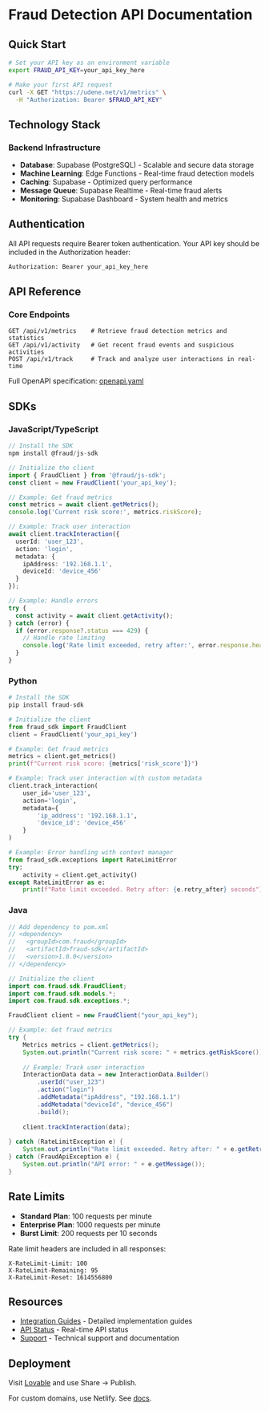 # Fraud Detection API Documentation

## Quick Start

```bash
# Set your API key as an environment variable
export FRAUD_API_KEY=your_api_key_here

# Make your first API request
curl -X GET "https://udene.net/v1/metrics" \
  -H "Authorization: Bearer $FRAUD_API_KEY"
```

## Technology Stack

### Backend Infrastructure
- **Database**: Supabase (PostgreSQL) - Scalable and secure data storage
- **Machine Learning**: Edge Functions - Real-time fraud detection models
- **Caching**: Supabase - Optimized query performance
- **Message Queue**: Supabase Realtime - Real-time fraud alerts
- **Monitoring**: Supabase Dashboard - System health and metrics

## Authentication

All API requests require Bearer token authentication. Your API key should be included in the Authorization header:
```bash
Authorization: Bearer your_api_key_here
```

## API Reference

### Core Endpoints

```http
GET /api/v1/metrics    # Retrieve fraud detection metrics and statistics
GET /api/v1/activity   # Get recent fraud events and suspicious activities
POST /api/v1/track     # Track and analyze user interactions in real-time
```

Full OpenAPI specification: [openapi.yaml](openapi.yaml)

## SDKs

### JavaScript/TypeScript
```typescript
// Install the SDK
npm install @fraud/js-sdk

// Initialize the client
import { FraudClient } from '@fraud/js-sdk';
const client = new FraudClient('your_api_key');

// Example: Get fraud metrics
const metrics = await client.getMetrics();
console.log('Current risk score:', metrics.riskScore);

// Example: Track user interaction
await client.trackInteraction({
  userId: 'user_123',
  action: 'login',
  metadata: {
    ipAddress: '192.168.1.1',
    deviceId: 'device_456'
  }
});

// Example: Handle errors
try {
  const activity = await client.getActivity();
} catch (error) {
  if (error.response?.status === 429) {
    // Handle rate limiting
    console.log('Rate limit exceeded, retry after:', error.response.headers['retry-after']);
  }
}
```

### Python
```python
# Install the SDK
pip install fraud-sdk

# Initialize the client
from fraud_sdk import FraudClient
client = FraudClient('your_api_key')

# Example: Get fraud metrics
metrics = client.get_metrics()
print(f"Current risk score: {metrics['risk_score']}")

# Example: Track user interaction with custom metadata
client.track_interaction(
    user_id='user_123',
    action='login',
    metadata={
        'ip_address': '192.168.1.1',
        'device_id': 'device_456'
    }
)

# Example: Error handling with context manager
from fraud_sdk.exceptions import RateLimitError
try:
    activity = client.get_activity()
except RateLimitError as e:
    print(f"Rate limit exceeded. Retry after: {e.retry_after} seconds")
```

### Java
```java
// Add dependency to pom.xml
// <dependency>
//   <groupId>com.fraud</groupId>
//   <artifactId>fraud-sdk</artifactId>
//   <version>1.0.0</version>
// </dependency>

// Initialize the client
import com.fraud.sdk.FraudClient;
import com.fraud.sdk.models.*;
import com.fraud.sdk.exceptions.*;

FraudClient client = new FraudClient("your_api_key");

// Example: Get fraud metrics
try {
    Metrics metrics = client.getMetrics();
    System.out.println("Current risk score: " + metrics.getRiskScore());
    
    // Example: Track user interaction
    InteractionData data = new InteractionData.Builder()
        .userId("user_123")
        .action("login")
        .addMetadata("ipAddress", "192.168.1.1")
        .addMetadata("deviceId", "device_456")
        .build();
    
    client.trackInteraction(data);
    
} catch (RateLimitException e) {
    System.out.println("Rate limit exceeded. Retry after: " + e.getRetryAfter() + " seconds");
} catch (FraudApiException e) {
    System.out.println("API error: " + e.getMessage());
}
```

## Rate Limits
- **Standard Plan**: 100 requests per minute
- **Enterprise Plan**: 1000 requests per minute
- **Burst Limit**: 200 requests per 10 seconds

Rate limit headers are included in all responses:
```http
X-RateLimit-Limit: 100
X-RateLimit-Remaining: 95
X-RateLimit-Reset: 1614556800
```

## Resources
- [Integration Guides](docs/) - Detailed implementation guides
- [API Status](https://status.fraud-api.com) - Real-time API status
- [Support](https://support.fraud-api.com) - Technical support and documentation

## Deployment

Visit [Lovable](https://lovable.dev/projects/93cd0ad5-a304-45e0-bed8-a08742db3f9f) and use Share -> Publish.

For custom domains, use Netlify. See [docs](https://docs.lovable.dev/tips-tricks/custom-domain/).
